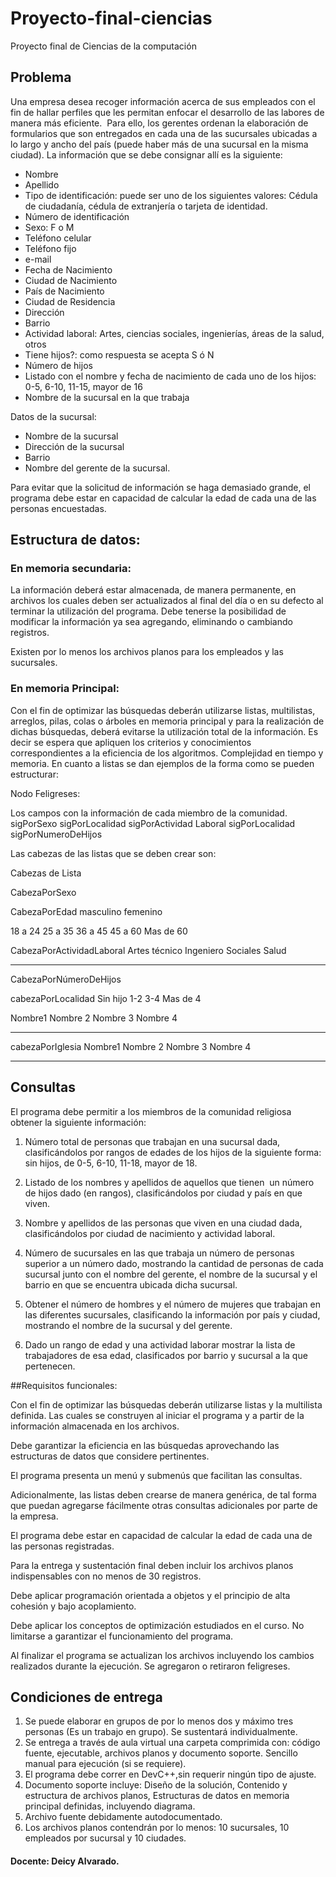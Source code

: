 # Proyecto-final-ciencias
Proyecto final de Ciencias de la computación

## Problema
Una empresa desea recoger información acerca de sus empleados con el fin de hallar perfiles que les permitan enfocar el desarrollo de las labores de manera más eficiente.  Para ello, los gerentes ordenan la elaboración de formularios que son entregados en cada una de las sucursales ubicadas a lo largo y ancho del país (puede haber más de una sucursal en la misma ciudad). La información que se debe consignar allí es la siguiente:  
- Nombre  
- Apellido  
- Tipo de identificación: puede ser uno de los siguientes valores: Cédula de ciudadanía, cédula de extranjería o tarjeta de identidad.  
- Número de identificación  
- Sexo: F o M  
- Teléfono celular  
- Teléfono fijo  
- e-mail  
- Fecha de Nacimiento  
- Ciudad de Nacimiento  
- País de Nacimiento  
- Ciudad de Residencia  
- Dirección  
- Barrio  
- Actividad laboral: Artes, ciencias sociales, ingenierías, áreas de la salud, otros  
- Tiene hijos?: como respuesta se acepta S ó N  
- Número de hijos  
- Listado con el nombre y fecha de nacimiento de cada uno de los hijos: 0-5, 6-10, 11-15, mayor de 16  
- Nombre de la sucursal en la que trabaja  

Datos de la sucursal:  
- Nombre de la sucursal  
- Dirección de la sucursal  
- Barrio  
- Nombre del gerente de la sucursal.  

Para evitar que la solicitud de información se haga demasiado grande, el programa debe estar en capacidad de calcular la edad de cada una de las personas encuestadas.  

## Estructura de datos:

### En memoria secundaria:

La información deberá estar almacenada, de manera permanente, en archivos los cuales deben ser actualizados al final del día o en su defecto al terminar la utilización del programa. Debe tenerse la posibilidad de modificar la información ya sea agregando, eliminando o cambiando registros.  

Existen por lo menos los archivos planos para los empleados y  las sucursales.  

### En memoria Principal:

Con el fin de optimizar las búsquedas deberán utilizarse listas, multilistas, arreglos, pilas, colas o árboles en memoria principal y para la realización de dichas búsquedas, deberá evitarse la utilización total de la información. Es decir se espera que apliquen los criterios y conocimientos correspondientes a la eficiencia de los algoritmos. Complejidad en tiempo y memoria. En cuanto a listas se dan ejemplos de la forma como se pueden estructurar:  

Nodo Feligreses:

Los campos con la información de cada miembro de la comunidad.
sigPorSexo
sigPorLocalidad
sigPorActividad Laboral
sigPorLocalidad
sigPorNumeroDeHijos


Las cabezas de las listas que se deben crear son: 

Cabezas de Lista

CabezaPorSexo

CabezaPorEdad
masculino
femenino

18 a 24
25 a 35
36 a 45
45 a 60
Mas de 60


CabezaPorActividadLaboral
Artes
técnico
Ingeniero
Sociales
Salud
- - -


CabezaPorNúmeroDeHijos

cabezaPorLocalidad
Sin hijo
1-2
3-4
Mas de 4

Nombre1
Nombre 2
Nombre 3
Nombre 4 
- - - -


cabezaPorIglesia
Nombre1
Nombre 2
Nombre 3
Nombre 4 
- - - -


## Consultas

El programa debe permitir a los miembros de la comunidad religiosa obtener la siguiente información:  

1. Número total de personas que trabajan en una sucursal dada, clasificándolos por rangos de edades de los hijos de la siguiente forma: sin hijos, de 0-5, 6-10, 11-18, mayor de 18.  

2. Listado de los nombres y apellidos de aquellos que tienen  un número de hijos dado (en rangos), clasificándolos por ciudad y país en que viven.  

3. Nombre y apellidos de las personas que viven en una ciudad dada,  clasificándolos por ciudad de nacimiento y actividad laboral.   

4. Número de sucursales en las que trabaja un número de personas superior a un número dado, mostrando la cantidad de personas de cada sucursal junto con el nombre del gerente, el nombre de la sucursal y el barrio en que se encuentra ubicada dicha sucursal.  

5. Obtener el número de hombres y el número de mujeres que trabajan en las diferentes sucursales, clasificando la información por país y ciudad, mostrando el nombre de la sucursal y del gerente.  

6. Dado un rango de edad y una actividad laborar mostrar la lista de trabajadores de esa edad, clasificados por barrio y sucursal a la que pertenecen.  

##Requisitos funcionales:

Con el fin de optimizar las búsquedas deberán utilizarse listas y la multilista definida. Las cuales se construyen al iniciar el programa y a partir de la información almacenada en los archivos.  

Debe garantizar la eficiencia en las búsquedas aprovechando las estructuras de datos que considere pertinentes.  

El programa presenta un menú y submenús que facilitan las consultas.  

Adicionalmente, las listas deben crearse de manera genérica, de tal forma que puedan agregarse fácilmente otras consultas adicionales por parte de la empresa.  

El programa debe estar en capacidad de calcular la edad de cada una de las personas registradas.  

Para la entrega y sustentación final deben incluir los archivos planos indispensables con no menos de 30 registros.  

Debe aplicar programación orientada a objetos y el principio de alta cohesión y bajo acoplamiento.  

Debe aplicar los conceptos de optimización estudiados en el curso. No limitarse a garantizar el funcionamiento del programa.  

Al finalizar el programa se actualizan los archivos incluyendo los cambios realizados durante la ejecución. Se agregaron o retiraron feligreses.  

## Condiciones de entrega

1.	Se puede elaborar en grupos de por lo menos dos y máximo tres personas (Es un trabajo en grupo). Se sustentará individualmente.
2.	Se entrega a través de aula virtual una carpeta comprimida con: código fuente, ejecutable, archivos planos y documento soporte. Sencillo manual para ejecución (si se requiere). 
3.	El programa debe correr en DevC++,sin requerir ningún tipo de ajuste.
4.	Documento soporte incluye: Diseño de la solución, Contenido y estructura de archivos planos, Estructuras de datos en memoria principal definidas, incluyendo diagrama.
5.	Archivo fuente debidamente autodocumentado.
6.	Los archivos planos contendrán por lo menos: 10 sucursales, 10 empleados por sucursal y 10 ciudades.



#### Docente: Deicy Alvarado.
